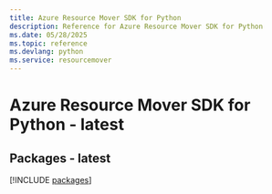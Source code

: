 ```yaml
---
title: Azure Resource Mover SDK for Python
description: Reference for Azure Resource Mover SDK for Python
ms.date: 05/28/2025
ms.topic: reference
ms.devlang: python
ms.service: resourcemover
---
```

# Azure Resource Mover SDK for Python - latest
## Packages - latest
[!INCLUDE [packages](resource-mover-index.md)]